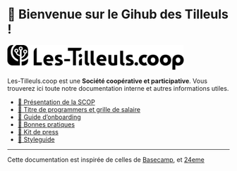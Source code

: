 # 👋️ Bienvenue sur le Gihub des Tilleuls !

<img src="public/img/logo.svg" width=400 alt="Les-Tilleuls.coop">

Les-Tilleuls.coop est une **Société coopérative et participative**. Vous trouverez ici toute notre documentation interne et autres informations utiles.

- [🌳️ Présentation de la SCOP](scop/README.md)
- [🧙️ Titre de programmers et grille de salaire](titles/README.md)
- [🚞️ Guide d’onboarding](onboarding/README.md)
- [💫️ Bonnes pratiques](best-practices/README.md)
- [📰️ Kit de press](press-kit/README.md)
- [🎨️ Styleguide](styleguide/README.md)

---

Cette documentation est inspirée de celles de [Basecamp](https://github.com/basecamp/handbook), et [24eme](https://github.com/24eme)
